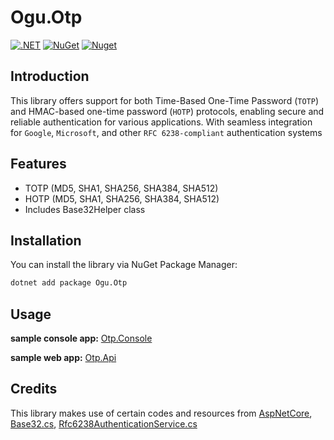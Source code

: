 # Ogu.Otp

[![.NET](https://github.com/ogulcanturan/Ogu.Otp/actions/workflows/dotnet.yml/badge.svg?branch=master)](https://github.com/ogulcanturan/Ogu.Otp/actions/workflows/dotnet.yml)
[![NuGet](https://img.shields.io/nuget/v/Ogu.Otp.svg?color=1ecf18)](https://nuget.org/packages/Ogu.Otp)
[![Nuget](https://img.shields.io/nuget/dt/Ogu.Otp.svg?logo=nuget)](https://nuget.org/packages/Ogu.Otp)

## Introduction

This library offers support for both Time-Based One-Time Password (`TOTP`) and HMAC-based one-time password (`HOTP`) protocols, enabling secure and reliable authentication for various applications. With seamless integration for `Google`, `Microsoft`, and other `RFC 6238-compliant` authentication systems


## Features

- TOTP (MD5, SHA1, SHA256, SHA384, SHA512)
- HOTP (MD5, SHA1, SHA256, SHA384, SHA512)
- Includes Base32Helper class

## Installation

You can install the library via NuGet Package Manager:

```bash
dotnet add package Ogu.Otp
```
## Usage

**sample console app:** [Otp.Console](https://github.com/ogulcanturan/Ogu.Otp/blob/master/samples/Otp.Console/Program.cs/)

**sample web app:** [Otp.Api](https://github.com/ogulcanturan/Ogu.Otp/blob/master/samples/Otp.Api/)

## Credits


This library makes use of certain codes and resources from [AspNetCore](https://github.com/dotnet/aspnetcore), [Base32.cs](https://github.com/dotnet/aspnetcore/blob/main/src/Identity/Extensions.Core/src/Base32.cs), [Rfc6238AuthenticationService.cs](https://github.com/dotnet/aspnetcore/blob/main/src/Identity/Extensions.Core/src/Rfc6238AuthenticationService.cs)